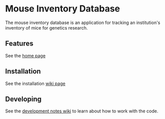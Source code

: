 # Mouse Inventory Database

The mouse inventory database is an application for tracking an institution's inventory of mice for genetics research.


## Features

See the <a href="http://ucsf-mousedb.github.com/mouseinventory">home page</a>

## Installation

See the installation <a href="https://github.com/UCSF-MouseDB/mouseinventory/wiki/Installation">wiki page</a>

## Developing

See the [development notes wiki](https://github.com/UCSF-MouseDB/mouseinventory/wiki/Development-not) to learn about how to work with the code.
